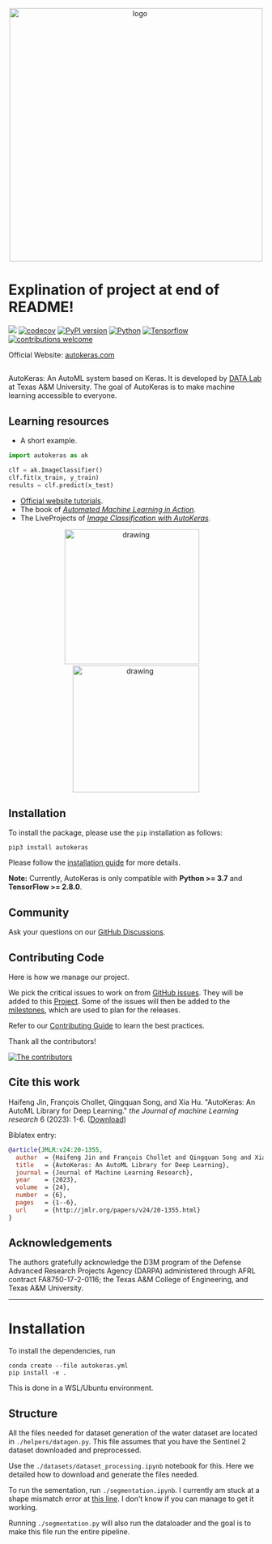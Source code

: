 <p align="center">
  <img width="500" alt="logo" src="https://autokeras.com/img/row_red.svg"/>
</p>

# Explination of project at end of README!

[![](https://github.com/keras-team/autokeras/workflows/Tests/badge.svg?branch=master)](https://github.com/keras-team/autokeras/actions?query=workflow%3ATests+branch%3Amaster)
[![codecov](https://codecov.io/gh/keras-team/autokeras/branch/master/graph/badge.svg)](https://codecov.io/gh/keras-team/autokeras)
[![PyPI version](https://badge.fury.io/py/autokeras.svg)](https://badge.fury.io/py/autokeras)
[![Python](https://img.shields.io/badge/python-v3.8.0+-success.svg)](https://www.python.org/downloads/)
[![Tensorflow](https://img.shields.io/badge/tensorflow-v2.8.0+-success.svg)](https://www.tensorflow.org/versions)
[![contributions welcome](https://img.shields.io/badge/contributions-welcome-brightgreen.svg?style=flat)](https://github.com/keras-team/autokeras/issues)

Official Website: [autokeras.com](https://autokeras.com)

##
AutoKeras: An AutoML system based on Keras.
It is developed by <a href="http://faculty.cs.tamu.edu/xiahu/index.html" target="_blank" rel="nofollow">DATA Lab</a> at Texas A&M University.
The goal of AutoKeras is to make machine learning accessible to everyone.

## Learning resources

* A short example.

```python
import autokeras as ak

clf = ak.ImageClassifier()
clf.fit(x_train, y_train)
results = clf.predict(x_test)
```

* [Official website tutorials](https://autokeras.com/tutorial/overview/).
* The book of [*Automated Machine Learning in Action*](https://www.manning.com/books/automated-machine-learning-in-action?query=automated&utm_source=jin&utm_medium=affiliate&utm_campaign=affiliate&a_aid=jin).
* The LiveProjects of [*Image Classification with AutoKeras*](https://www.manning.com/liveprojectseries/autokeras-ser).
<p align="center">
<a href="https://www.manning.com/books/automated-machine-learning-in-action?query=automated&utm_source=jin&utm_medium=affiliate&utm_campaign=affiliate&a_aid=jin"><img src="https://images.manning.com/360/480/resize/book/0/fc56aaf-b2ba-4ef4-85b3-4a31edbe8ecc/Song-AML-HI.png" alt="drawing" width="266"/></a>
&nbsp
&nbsp
<a href="https://www.manning.com/liveprojectseries/autokeras-ser"><img src="https://images.manning.com/360/480/resize/liveProjectSeries/9/38c715a-0c8c-4f66-b440-83d29993877a/ImageClassificationwithAutoKeras.jpg" alt="drawing" width="250"/></a>
</p>


## Installation

To install the package, please use the `pip` installation as follows:

```shell
pip3 install autokeras
```

Please follow the [installation guide](https://autokeras.com/install) for more details.

**Note:** Currently, AutoKeras is only compatible with **Python >= 3.7** and **TensorFlow >= 2.8.0**.

## Community

Ask your questions on our [GitHub Discussions](https://github.com/keras-team/autokeras/discussions).

## Contributing Code

Here is how we manage our project.

We pick the critical issues to work on from [GitHub issues](https://github.com/keras-team/autokeras/issues).
They will be added to this [Project](https://github.com/keras-team/autokeras/projects/3).
Some of the issues will then be added to the [milestones](https://github.com/keras-team/autokeras/milestones),
which are used to plan for the releases.

Refer to our [Contributing Guide](https://autokeras.com/contributing/) to learn the best practices.

Thank all the contributors!

[![The contributors](https://autokeras.com/img/contributors.svg)](https://github.com/keras-team/autokeras/graphs/contributors)

## Cite this work

Haifeng Jin, François Chollet, Qingquan Song, and Xia Hu. "AutoKeras: An AutoML Library for Deep Learning." *the Journal of machine Learning research* 6 (2023): 1-6. ([Download](http://jmlr.org/papers/v24/20-1355.html))

Biblatex entry:

```bibtex
@article{JMLR:v24:20-1355,
  author  = {Haifeng Jin and François Chollet and Qingquan Song and Xia Hu},
  title   = {AutoKeras: An AutoML Library for Deep Learning},
  journal = {Journal of Machine Learning Research},
  year    = {2023},
  volume  = {24},
  number  = {6},
  pages   = {1--6},
  url     = {http://jmlr.org/papers/v24/20-1355.html}
}
```

## Acknowledgements

The authors gratefully acknowledge the D3M program of the Defense Advanced Research Projects Agency (DARPA) administered through AFRL contract FA8750-17-2-0116; the Texas A&M College of Engineering, and Texas A&M University.

---

# Installation
To install the dependencies, run
```shell
conda create --file autokeras.yml
pip install -e .
```

This is done in a WSL/Ubuntu environment.

## Structure
All the files needed for dataset generation of the water dataset are located in `./helpers/datagen.py`. This file assumes that you have the Sentinel 2 dataset downloaded and preprocessed.

Use the `./datasets/dataset_processing.ipynb` notebook for this. Here we detailed how to download and generate the files needed.

To run the sementation, run `./segmentation.ipynb`. I currently am stuck at a shape mismatch error at [this line](https://github.com/Atzetra/UC-Project/blob/74abc875bb08f50225a5d9f8e6ee9267fe96cfc6/autokeras/analysers/output_analysers.py#L133). I don't know if you can manage to get it working.

Running `./segmentation.py` will also run the dataloader and the goal is to make this file run the entire pipeline.